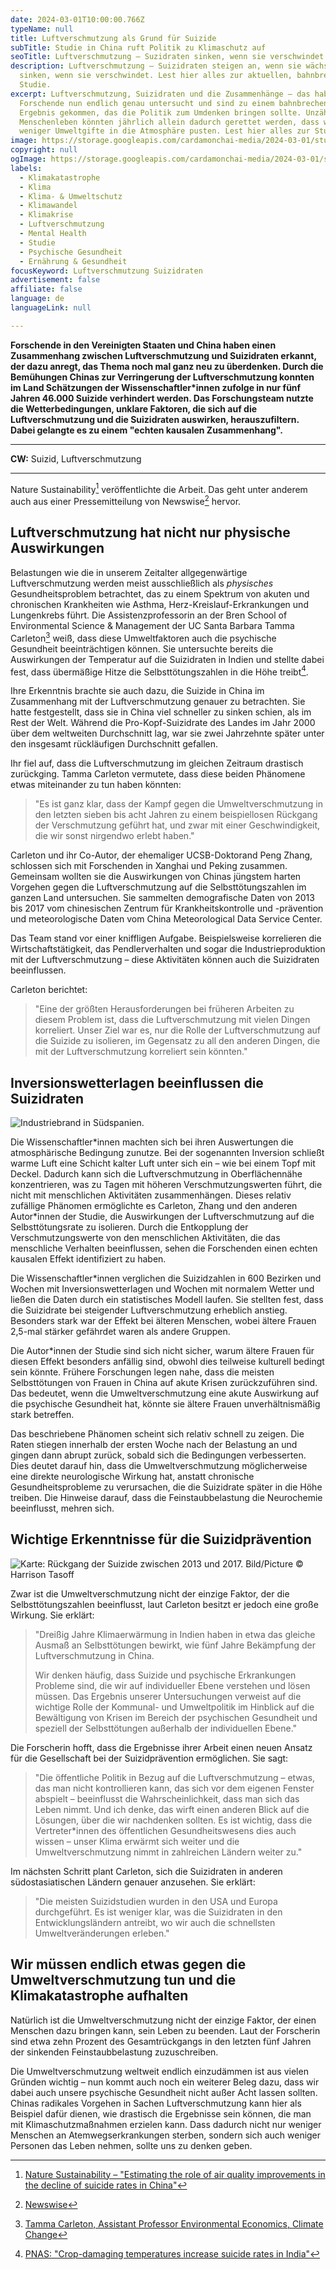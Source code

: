 ```yaml
---
date: 2024-03-01T10:00:00.766Z
typeName: null
title: Luftverschmutzung als Grund für Suizide
subTitle: Studie in China ruft Politik zu Klimaschutz auf
seoTitle: Luftverschmutzung – Suzidraten sinken, wenn sie verschwindet
description: Luftverschmutzung – Suizidraten steigen an, wenn sie wächst und
  sinken, wenn sie verschwindet. Lest hier alles zur aktuellen, bahnbrechenden
  Studie.
excerpt: Luftverschmutzung, Suizidraten und die Zusammenhänge – das haben
  Forschende nun endlich genau untersucht und sind zu einem bahnbrechenende
  Ergebnis gekommen, das die Politik zum Umdenken bringen sollte. Unzählige
  Menschenleben könnten jährlich allein dadurch gerettet werden, dass wir
  weniger Umweltgifte in die Atmosphäre pusten. Lest hier alles zur Studie.
image: https://storage.googleapis.com/cardamonchai-media/2024-03-01/studie-luftverschmutzung-suizidraten-soundsvegan-com-jpg-imagine-c8c8c8_989898_1024_768/640.webp
copyright: null
ogImage: https://storage.googleapis.com/cardamonchai-media/2024-03-01/studie-luftverschmutzung-suizidraten-soundsvegan-com-og-jpg-imagine-c8c8c8_999999_1200_628/640.webp
labels:
  - Klimakatastrophe
  - Klima
  - Klima- & Umweltschutz
  - Klimawandel
  - Klimakrise
  - Luftverschmutzung
  - Mental Health
  - Studie
  - Psychische Gesundheit
  - Ernährung & Gesundheit
focusKeyword: Luftverschmutzung Suizidraten
advertisement: false
affiliate: false
language: de
languageLink: null

---
```


**Forschende in den Vereinigten Staaten und China haben einen Zusammenhang zwischen Luftverschmutzung und Suizidraten erkannt, der dazu anregt, das Thema noch mal ganz neu zu überdenken. Durch die Bemühungen Chinas zur Verringerung der Luftverschmutzung konnten im Land Schätzungen der Wissenschaftler\*innen zufolge in nur fünf Jahren 46.000 Suizide verhindert werden. Das Forschungsteam nutzte die Wetterbedingungen, unklare Faktoren, die sich auf die Luftverschmutzung und die Suizidraten auswirken, herauszufiltern. Dabei gelangte es zu einem "echten kausalen Zusammenhang".**

---

**CW:** Suizid, Luftverschmutzung

---

Nature Sustainability[^1] veröffentlichte die Arbeit. Das geht unter anderem auch aus einer Pressemitteilung von Newswise[^2] hervor.

## Luftverschmutzung hat nicht nur physische Auswirkungen

Belastungen wie die in unserem Zeitalter allgegenwärtige Luftverschmutzung werden meist ausschließlich als _physisches_ Gesundheitsproblem betrachtet, das zu einem Spektrum von akuten und chronischen Krankheiten wie Asthma, Herz-Kreislauf-Erkrankungen und Lungenkrebs führt. Die Assistenzprofessorin an der Bren School of Environmental Science & Management der UC Santa Barbara Tamma Carleton[^3] weiß, dass diese Umweltfaktoren auch die psychische Gesundheit beeinträchtigen können. Sie untersuchte bereits die Auswirkungen der Temperatur auf die Suizidraten in Indien und stellte dabei fest, dass übermäßige Hitze die Selbsttötungszahlen in die Höhe treibt[^4].

Ihre Erkenntnis brachte sie auch dazu, die Suizide in China im Zusammenhang mit der Luftverschmutzung genauer zu betrachten. Sie hatte festgestellt, dass sie in China viel schneller zu sinken schien, als im Rest der Welt. Während die Pro-Kopf-Suizidrate des Landes im Jahr 2000 über dem weltweiten Durchschnitt lag, war sie zwei Jahrzehnte später unter den insgesamt rückläufigen Durchschnitt gefallen.

Ihr fiel auf, dass die Luftverschmutzung im gleichen Zeitraum drastisch zurückging. Tamma Carleton vermutete, dass diese beiden Phänomene etwas miteinander zu tun haben könnten:

> "Es ist ganz klar, dass der Kampf gegen die Umweltverschmutzung in den letzten sieben bis acht Jahren zu einem beispiellosen Rückgang der Verschmutzung geführt hat, und zwar mit einer Geschwindigkeit, die wir sonst nirgendwo erlebt haben."

Carleton und ihr Co-Autor, der ehemaliger UCSB-Doktorand Peng Zhang, schlossen sich mit Forschenden in Xanghai und Peking zusammen. Gemeinsam wollten sie die Auswirkungen von Chinas jüngstem harten Vorgehen gegen die Luftverschmutzung auf die Selbsttötungszahlen im ganzen Land untersuchen. Sie sammelten demografische Daten von 2013 bis 2017 vom chinesischen Zentrum für Krankheitskontrolle und -prävention und meteorologische Daten vom China Meteorological Data Service Center.

Das Team stand vor einer kniffligen Aufgabe. Beispielsweise korrelieren die Wirtschaftstätigkeit, das Pendlerverhalten und sogar die Industrieproduktion mit der Luftverschmutzung – diese Aktivitäten können auch die Suizidraten beeinflussen.

Carleton berichtet:

> "Eine der größten Herausforderungen bei früheren Arbeiten zu diesem Problem ist, dass die Luftverschmutzung mit vielen Dingen korreliert. Unser Ziel war es, nur die Rolle der Luftverschmutzung auf die Suizide zu isolieren, im Gegensatz zu all den anderen Dingen, die mit der Luftverschmutzung korreliert sein könnten."

## Inversionswetterlagen beeinflussen die Suizidraten

![Industriebrand in Südspanien.](https://storage.googleapis.com/cardamonchai-media/2024-03-01/industriebrand-in-suedspanien-soundsvegan-com-jpg-imagine-182828_697b80_1024_768/640.webp 'Industriebrand in Südspanien.')

Die Wissenschaftler\*innen machten sich bei ihren Auswertungen die atmosphärische Bedingung zunutze. Bei der sogenannten Inversion schließt warme Luft eine Schicht kalter Luft unter sich ein – wie bei einem Topf mit Deckel. Dadurch kann sich die Luftverschmutzung in Oberflächennähe konzentrieren, was zu Tagen mit höheren Verschmutzungswerten führt, die nicht mit menschlichen Aktivitäten zusammenhängen. Dieses relativ zufällige Phänomen ermöglichte es Carleton, Zhang und den anderen Autor\*innen der Studie, die Auswirkungen der Luftverschmutzung auf die Selbsttötungsrate zu isolieren. Durch die Entkopplung der Verschmutzungswerte von den menschlichen Aktivitäten, die das menschliche Verhalten beeinflussen, sehen die Forschenden einen echten kausalen Effekt identifiziert zu haben.

Die Wissenschaftler\*innen verglichen die Suizidzahlen in 600 Bezirken und Wochen mit Inversionswetterlagen und Wochen mit normalem Wetter und ließen die Daten durch ein statistisches Modell laufen. Sie stellten fest, dass die Suizidrate bei steigender Luftverschmutzung erheblich anstieg. Besonders stark war der Effekt bei älteren Menschen, wobei ältere Frauen 2,5-mal stärker gefährdet waren als andere Gruppen.

Die Autor\*innen der Studie sind sich nicht sicher, warum ältere Frauen für diesen Effekt besonders anfällig sind, obwohl dies teilweise kulturell bedingt sein könnte. Frühere Forschungen legen nahe, dass die meisten Selbsttötungen von Frauen in China auf akute Krisen zurückzuführen sind. Das bedeutet, wenn die Umweltverschmutzung eine akute Auswirkung auf die psychische Gesundheit hat, könnte sie ältere Frauen unverhältnismäßig stark betreffen.

Das beschriebene Phänomen scheint sich relativ schnell zu zeigen. Die Raten stiegen innerhalb der ersten Woche nach der Belastung an und gingen dann abrupt zurück, sobald sich die Bedingungen verbesserten. Dies deutet darauf hin, dass die Umweltverschmutzung möglicherweise eine direkte neurologische Wirkung hat, anstatt chronische Gesundheitsprobleme zu verursachen, die die Suizidrate später in die Höhe treiben. Die Hinweise darauf, dass die Feinstaubbelastung die Neurochemie beeinflusst, mehren sich.

## Wichtige Erkenntnisse für die Suizidprävention

![Karte: Rückgang der Suizide zwischen 2013 und 2017. Bild/Picture © Harrison Tasoff](https://storage.googleapis.com/cardamonchai-media/2024-03-01/pollution-declines-uc-santa-barbara-harrison-tasoff-jpg-imagine-f8f8f8_e8edee_1024_768/640.webp 'Karte: Rückgang der Suizide zwischen 2013 und 2017. Bild/Picture © Harrison Tasoff')

Zwar ist die Umweltverschmutzung nicht der einzige Faktor, der die Selbsttötungszahlen beeinflusst, laut Carleton besitzt er jedoch eine große Wirkung. Sie erklärt:

> "Dreißig Jahre Klimaerwärmung in Indien haben in etwa das gleiche Ausmaß an Selbsttötungen bewirkt, wie fünf Jahre Bekämpfung der Luftverschmutzung in China.
>
> Wir denken häufig, dass Suizide und psychische Erkrankungen Probleme sind, die wir auf individueller Ebene verstehen und lösen müssen. Das Ergebnis unserer Untersuchungen verweist auf die wichtige Rolle der Kommunal- und Umweltpolitik im Hinblick auf die Bewältigung von Krisen im Bereich der psychischen Gesundheit und speziell der Selbsttötungen außerhalb der individuellen Ebene."

Die Forscherin hofft, dass die Ergebnisse ihrer Arbeit einen neuen Ansatz für die Gesellschaft bei der Suizidprävention ermöglichen. Sie sagt:

> "Die öffentliche Politik in Bezug auf die Luftverschmutzung – etwas, das man nicht kontrollieren kann, das sich vor dem eigenen Fenster abspielt – beeinflusst die Wahrscheinlichkeit, dass man sich das Leben nimmt. Und ich denke, das wirft einen anderen Blick auf die Lösungen, über die wir nachdenken sollten. Es ist wichtig, dass die Vertreter\*innen des öffentlichen Gesundheitswesens dies auch wissen – unser Klima erwärmt sich weiter und die Umweltverschmutzung nimmt in zahlreichen Ländern weiter zu."

Im nächsten Schritt plant Carleton, sich die Suizidraten in anderen südostasiatischen Ländern genauer anzusehen. Sie erklärt:

> "Die meisten Suizidstudien wurden in den USA und Europa durchgeführt. Es ist weniger klar, was die Suizidraten in den Entwicklungsländern antreibt, wo wir auch die schnellsten Umweltveränderungen erleben."

## Wir müssen endlich etwas gegen die Umweltverschmutzung tun und die Klimakatastrophe aufhalten

Natürlich ist die Umweltverschmutzung nicht der einzige Faktor, der einen Menschen dazu bringen kann, sein Leben zu beenden. Laut der Forscherin sind etwa zehn Prozent des Gesamtrückgangs in den letzten fünf Jahren der sinkenden Feinstaubbelastung zuzuschreiben.

Die Umweltverschmutzung weltweit endlich einzudämmen ist aus vielen Gründen wichtig – nun kommt auch noch ein weiterer Beleg dazu, dass wir dabei auch unsere psychische Gesundheit nicht außer Acht lassen sollten. Chinas radikales Vorgehen in Sachen Luftverschmutzung kann hier als Beispiel dafür dienen, wie drastisch die Ergebnisse sein können, die man mit Klimaschutzmaßnahmen erzielen kann. Dass dadurch nicht nur weniger Menschen an Atemwegserkrankungen sterben, sondern sich auch weniger Personen das Leben nehmen, sollte uns zu denken geben.

[^1]: [Nature Sustainability – "Estimating the role of air quality improvements in the decline of suicide rates in China"](https://www.nature.com/articles/s41893-024-01281-2#:~:text=We%20estimate%20that%20PM2.5,period's%20observed%20suicide%20rate%20decline.)
[^2]: [Newswise](https://www.newswise.com/)
[^3]: [Tamma Carleton, Assistant Professor Environmental Economics, Climate Change](https://bren.ucsb.edu/people/tamma-carleton)
[^4]: [PNAS: "Crop-damaging temperatures increase suicide rates in India"](https://www.pnas.org/doi/abs/10.1073/pnas.1701354114)
